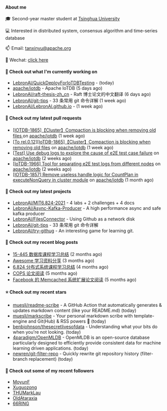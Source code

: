 #### About me

🎓 Second-year master student at [Tsinghua University](https://www.tsinghua.edu.cn/)

💻 Interested in distributed system, consensus algorithm and time-series database

📫 Email: tanxinyu@apache.org

💬 Wechat: [click here](https://github.com/LebronAl/LebronAl/issues/1)

#### 👷 Check out what I'm currently working on

- [LebronAl/QuickDeployForIoTDBTesting](https://github.com/LebronAl/QuickDeployForIoTDBTesting) -  (today)
- [apache/iotdb](https://github.com/apache/iotdb) - Apache IoTDB (5 days ago)
- [LebronAl/raft-thesis-zh_cn](https://github.com/LebronAl/raft-thesis-zh_cn) - Raft 博士论文的中文翻译 (6 days ago)
- [LebronAl/git-tips](https://github.com/LebronAl/git-tips) - 33 条常用 git 命令详解 (1 week ago)
- [LebronAl/LebronAl.github.io](https://github.com/LebronAl/LebronAl.github.io) -  (1 week ago)

#### 🔨 Check out my latest pull requests

- [[IOTDB-1865]【Cluster】Compaction is blocking when removing old files ](https://github.com/apache/iotdb/pull/4365) on [apache/iotdb](https://github.com/apache/iotdb) (1 week ago)
- [[To rel.0.12][IoTDB-1865]【Cluster】Compaction is blocking when removing old files](https://github.com/apache/iotdb/pull/4363) on [apache/iotdb](https://github.com/apache/iotdb) (1 week ago)
- [[Test] Use debug logs to explore the cause of e2E test case failure](https://github.com/apache/iotdb/pull/4342) on [apache/iotdb](https://github.com/apache/iotdb) (2 weeks ago)
- [[IoTDB-1966] Tool for separating e2E test logs from different nodes](https://github.com/apache/iotdb/pull/4341) on [apache/iotdb](https://github.com/apache/iotdb) (2 weeks ago)
- [[IOTDB-1857] Remove useless handle logic for CountPlan in executeNonQuery in cluster module](https://github.com/apache/iotdb/pull/4174) on [apache/iotdb](https://github.com/apache/iotdb) (1 month ago)

#### 🌱 Check out my latest projects

- [LebronAl/MIT6.824-2021](https://github.com/LebronAl/MIT6.824-2021) - 4 labs &#43; 2 challenges &#43; 4 docs
- [LebronAl/Async-Kafka-Producer](https://github.com/LebronAl/Async-Kafka-Producer) - A high performance async and safe kafka producer
- [LebronAl/FilesConnector](https://github.com/LebronAl/FilesConnector) - Using Github as a network disk
- [LebronAl/git-tips](https://github.com/LebronAl/git-tips) - 33 条常用 git 命令详解
- [LebronAl/try-githug](https://github.com/LebronAl/try-githug) - An interesting game for learning git.

#### 📜 Check out my recent blog posts

- [15-445 数据库课程学习总结](http://yoursite.com/15-445/) (2 months ago)
- [Awesome 学习资料分享](http://yoursite.com/awesome-blog/) (3 months ago)
- [6.824 分布式系统课程学习总结](http://yoursite.com/6-824/) (4 months ago)
- [COPS 论文阅读](http://yoursite.com/cops-thesis/) (5 months ago)
- [Facebook 的 Memcached 系统扩展论文阅读](http://yoursite.com/scaling-memcached-thesis/) (5 months ago)

#### ⭐ Check out my recent stars

- [muesli/readme-scribe](https://github.com/muesli/readme-scribe) - A GitHub Action that automatically generates &amp; updates markdown content (like your README.md) (today)
- [muesli/markscribe](https://github.com/muesli/markscribe) - Your personal markdown scribe with template-engine and Git(Hub) &amp; RSS powers 📜 (today)
- [benbjohnson/thesecretlivesofdata](https://github.com/benbjohnson/thesecretlivesofdata) - Understanding what your bits do when you&#39;re not looking. (today)
- [4paradigm/OpenMLDB](https://github.com/4paradigm/OpenMLDB) - OpenMLDB is an open-source database particularly designed to efficiently provide consistent data for machine learning driven applications.  (today)
- [newren/git-filter-repo](https://github.com/newren/git-filter-repo) - Quickly rewrite git repository history (filter-branch replacement) (today)

#### 👯 Check out some of my recent followers

- [MoyunF](https://github.com/MoyunF)
- [Xuguozong](https://github.com/Xuguozong)
- [THUMarkLau](https://github.com/THUMarkLau)
- [OldAtaraxia](https://github.com/OldAtaraxia)
- [66RING](https://github.com/66RING)
